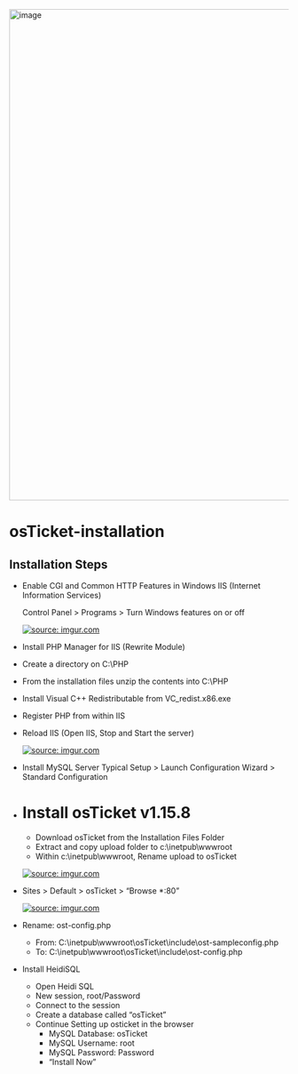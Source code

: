<img width="884" alt="image" src="https://github.com/Hasnake84/osTicket-installation/assets/114637978/d2f9aa9f-77cf-4e39-8897-ec6f6ee9f69a">

# osTicket-installation
## Installation Steps
  -  Enable CGI and Common HTTP Features in Windows IIS (Internet Information Services)
     
     Control Panel > Programs > Turn Windows features on or off

     <a href="https://imgur.com/zMd0C33"><img src="https://i.imgur.com//zMd0C33.png" title="source: imgur.com" /></a>

  -  Install PHP Manager for IIS (Rewrite Module)
  -  Create a directory on C:\PHP
  - From the installation files unzip the contents into C:\PHP
  - Install Visual C++ Redistributable from  VC_redist.x86.exe
  - Register PHP from within IIS
  - Reload IIS (Open IIS, Stop and Start the server)

     <a href="https://imgur.com/EJjQH05"><img src="https://i.imgur.com//EJjQH05.png" title="source: imgur.com" /></a>

  - Install MySQL Server
    Typical Setup > Launch Configuration Wizard > Standard Configuration 
 

  - # Install osTicket v1.15.8
      - Download osTicket from the Installation Files Folder
      - Extract and copy upload folder to c:\inetpub\wwwroot
      - Within c:\inetpub\wwwroot, Rename upload to osTicket

     <a href="https://imgur.com/2SCxdKd"><img src="https://i.imgur.com//2SCxdKd.png" title="source: imgur.com" /></a>
   - Sites > Default > osTicket > “Browse *:80”

     <a href="https://imgur.com/4GvM9Zw"><img src="https://i.imgur.com//4GvM9Zw.png" title="source: imgur.com" /></a>
  - Rename: ost-config.php
     - From: C:\inetpub\wwwroot\osTicket\include\ost-sampleconfig.php
     - To: C:\inetpub\wwwroot\osTicket\include\ost-config.php
 - Install HeidiSQL
   - Open Heidi SQL
   - New session, root/Password
   - Connect to the session
   - Create a database called “osTicket”
   - Continue Setting up osticket in the browser
     - MySQL Database: osTicket
     - MySQL Username: root
     - MySQL Password: Password
     - “Install Now”










